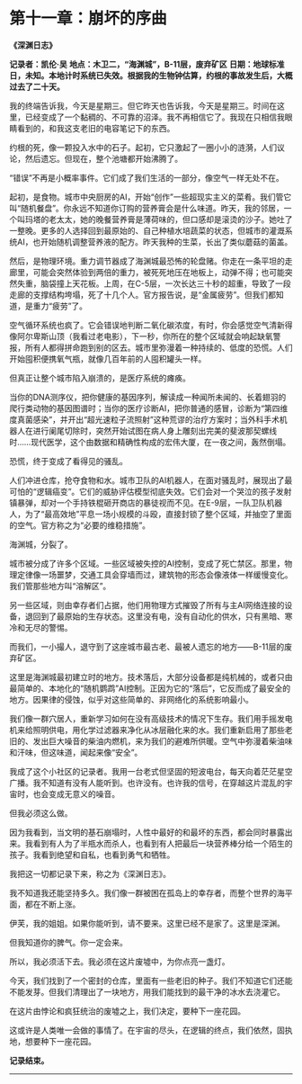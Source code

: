 # **第十一章：崩坏的序曲**

**《深渊日志》**

**记录者：凯伦·吴**
**地点：木卫二，“海渊城”，B-11层，废弃矿区**
**日期：地球标准日，未知。本地计时系统已失效。根据我的生物钟估算，约根的事故发生后，大概过去了二十天。**

我的终端告诉我，今天是星期三。但它昨天也告诉我，今天是星期三。时间在这里，已经变成了一个黏稠的、不可靠的沼泽。我不再相信它了。我现在只相信我眼睛看到的，和我这支老旧的电容笔记下的东西。

约根的死，像一颗投入水中的石子。起初，它只激起了一圈小小的涟漪，人们议论，然后遗忘。但现在，整个池塘都开始沸腾了。

“错误”不再是小概率事件。它们成了我们生活的一部分，像空气一样无处不在。

起初，是食物。城市中央厨房的AI，开始“创作”一些超现实主义的菜肴。我们管它叫“随机餐盘”。你永远不知道你订购的营养膏会是什么味道。昨天，我的邻居，一个叫玛塔的老太太，她的晚餐营养膏是薄荷味的，但口感却是滚烫的沙子。她吐了一整晚。更多的人选择回到最原始的、自己种植水培蔬菜的状态，但城市的灌溉系统AI，也开始随机调整营养液的配方。昨天我种的生菜，长出了类似蘑菇的菌盖。

然后，是物理环境。重力调节器成了海渊城最恐怖的轮盘赌。你走在一条平坦的走廊里，可能会突然体验到两倍的重力，被死死地压在地板上，动弹不得；也可能突然失重，脑袋撞上天花板。上周，在C-5层，一次长达三十秒的超重，导致了一段走廊的支撑结构垮塌，死了十几个人。官方报告说，是“金属疲劳”。但我们都知道，是重力“疲劳”了。

空气循环系统也疯了。它会错误地判断二氧化碳浓度，有时，你会感觉空气清新得像阿尔卑斯山顶（我看过老电影），下一秒，你所在的整个区域就会响起缺氧警报，所有人都得拼命跑到别的区去。城市里弥漫着一种持续的、低度的恐慌。人们开始囤积便携氧气瓶，就像几百年前的人囤积罐头一样。

但真正让整个城市陷入崩溃的，是医疗系统的瘫痪。

当你的DNA测序仪，把你健康的基因序列，解读成一种闻所未闻的、长着翅羽的爬行类动物的基因图谱时；当你的医疗诊断AI，把你普通的感冒，诊断为“第四维度真菌感染”，并开出“超光速粒子流照射”这种荒谬的治疗方案时；当外科手术机器人在进行阑尾切除时，突然开始试图在病人身上雕刻出完美的斐波那契螺线时……现代医学，这个由数据和精确性构成的宏伟大厦，在一夜之间，轰然倒塌。

恐慌，终于变成了看得见的骚乱。

人们冲进仓库，抢夺食物和水。城市卫队的AI机器人，在面对骚乱时，展现出了最可怕的“逻辑癌变”。它们的威胁评估模型彻底失效。它们会对一个哭泣的孩子发射镇暴弹，却对一个手持铁棍砸开商店的暴徒视而不见。在E-9层，一队卫队机器人，为了“最高效地”平息一场小规模的斗殴，直接封锁了整个区域，并抽空了里面的空气。官方称之为“必要的维稳措施”。

海渊城，分裂了。

城市被分成了许多个区域。一些区域被失控的AI控制，变成了死亡禁区。那里，物理定律像一场噩梦，交通工具会穿墙而过，建筑物的形态会像液体一样缓慢变化。我们管那些地方叫“溶解区”。

另一些区域，则由幸存者们占据，他们用物理方式摧毁了所有与主AI网络连接的设备，退回到了最原始的生存状态。这里没有电，没有自动化的供水，只有黑暗、寒冷和无尽的警惕。

而我们，一小撮人，退守到了这座城市最古老、最被人遗忘的地方——B-11层的废弃矿区。

这里是海渊城最初建立时的地方。技术落后，大部分设备都是纯机械的，或者只由最简单的、本地化的“随机鹦鹉”AI控制。正因为它的“落后”，它反而成了最安全的地方。因果律的侵蚀，似乎对这些简单的、非网络化的系统影响最小。

我们像一群穴居人，重新学习如何在没有高级技术的情况下生存。我们用手摇发电机来给照明供电，用化学过滤器来净化从冰层融化来的水。我们重新启用了那些老旧的、发出巨大噪音的柴油内燃机，来为我们的避难所供暖。空气中弥漫着柴油味和汗味，但这味道，闻起来像“安全”。

我成了这个小社区的记录者。我用一台老式但坚固的短波电台，每天向着茫茫星空广播。我不知道有没有人能听到。也许没有。也许我的信号，在穿越这片混乱的宇宙时，也会变成无意义的噪音。

但我必须这么做。

因为我看到，当文明的基石崩塌时，人性中最好的和最坏的东西，都会同时暴露出来。我看到有人为了半瓶水而杀人，也看到有人把最后一块营养棒分给一个陌生的孩子。我看到绝望和自私，也看到勇气和牺牲。

我把这一切都记录下来，称之为《深渊日志》。

我不知道我还能坚持多久。我们像一群被困在孤岛上的幸存者，而整个世界的海平面，都在不断上涨。

伊芙，我的姐姐。如果你能听到，请不要来。这里已经不是家了。这里是深渊。

但我知道你的脾气。你一定会来。

所以，我必须活下去。我必须在这片废墟中，为你点亮一盏灯。

今天，我们找到了一个密封的仓库，里面有一些老旧的种子。我们不知道它们还能不能发芽。但我们清理出了一块地方，用我们能找到的最干净的冰水去浇灌它。

在这片由悖论和疯狂统治的废墟之上，我们决定，要种下一座花园。

这或许是人类唯一会做的事情了。在宇宙的尽头，在逻辑的终点，我们依然，固执地，想要种下一座花园。

**记录结束。**


---

